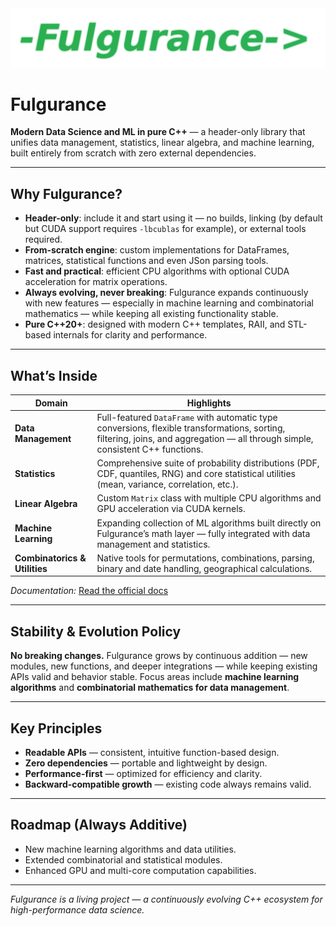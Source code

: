 <img src="logo/logo.svg"/>

<h1>Fulgurance</h1>

<p><strong>Modern Data Science and ML in pure C++</strong> — a header-only library that unifies
data management, statistics, linear algebra, and machine learning, built entirely from scratch with zero external dependencies.</p>

<hr>

<h2>Why Fulgurance?</h2>
<ul>
  <li><strong>Header-only</strong>: include it and start using it — no builds, linking (by default but CUDA support requires <code>-lbcublas</code> for example), or external tools required.</li>
  <li><strong>From-scratch engine</strong>: custom implementations for DataFrames, matrices, statistical functions and even JSon parsing tools.</li>
  <li><strong>Fast and practical</strong>: efficient CPU algorithms with optional CUDA acceleration for matrix operations.</li>
  <li><strong>Always evolving, never breaking</strong>: Fulgurance expands continuously with new features — especially in machine learning and combinatorial mathematics — while keeping all existing functionality stable.</li>
  <li><strong>Pure C++20+</strong>: designed with modern C++ templates, RAII, and STL-based internals for clarity and performance.</li>
</ul>

<hr>

<h2>What’s Inside</h2>
<table>
  <thead>
    <tr>
      <th>Domain</th>
      <th>Highlights</th>
    </tr>
  </thead>
  <tbody>
    <tr>
      <td><strong>Data Management</strong></td>
      <td>Full-featured <code>DataFrame</code> with automatic type conversions, flexible transformations, sorting, filtering, joins, and aggregation — all through simple, consistent C++ functions.</td>
    </tr>
    <tr>
      <td><strong>Statistics</strong></td>
      <td>Comprehensive suite of probability distributions (PDF, CDF, quantiles, RNG) and core statistical utilities (mean, variance, correlation, etc.).</td>
    </tr>
    <tr>
      <td><strong>Linear Algebra</strong></td>
      <td>Custom <code>Matrix</code> class with multiple CPU algorithms and GPU acceleration via CUDA kernels.</td>
    </tr>
    <tr>
      <td><strong>Machine Learning</strong></td>
      <td>Expanding collection of ML algorithms built directly on Fulgurance’s math layer — fully integrated with data management and statistics.</td>
    </tr>
    <tr>
      <td><strong>Combinatorics & Utilities</strong></td>
      <td>Native tools for permutations, combinations, parsing, binary and date handling, geographical calculations.</td>
    </tr>
  </tbody>
</table>

<p><em>Documentation:</em> <a href="https://julienlargetpiet.tech/static/files/fulgurance.html">Read the official docs</a></p>

<hr>

<h2>Stability & Evolution Policy</h2>
<p><strong>No breaking changes.</strong> Fulgurance grows by continuous addition — new modules, new functions, and deeper integrations — while keeping existing APIs valid and behavior stable.
Focus areas include <strong>machine learning algorithms</strong> and <strong>combinatorial mathematics for data management</strong>.</p>

<hr>

<h2>Key Principles</h2>
<ul>
  <li><strong>Readable APIs</strong> — consistent, intuitive function-based design.</li>
  <li><strong>Zero dependencies</strong> — portable and lightweight by design.</li>
  <li><strong>Performance-first</strong> — optimized for efficiency and clarity.</li>
  <li><strong>Backward-compatible growth</strong> — existing code always remains valid.</li>
</ul>

<hr>

<h2>Roadmap (Always Additive)</h2>
<ul>
  <li>New machine learning algorithms and data utilities.</li>
  <li>Extended combinatorial and statistical modules.</li>
  <li>Enhanced GPU and multi-core computation capabilities.</li>
</ul>

<hr>

<p><em>Fulgurance is a living project — a continuously evolving C++ ecosystem for high-performance data science.</em></p>
